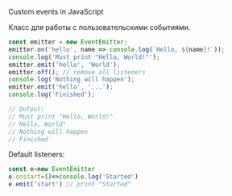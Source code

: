 Custom events in JavaScript

Класс для работы с пользовательскими событиями.

```javascript
const emitter = new EventEmitter;
emitter.on('hello', name => console.log(`Hello, ${name}!`));
console.log('Must print "Hello, World!"');
emitter.emit('hello', 'World');
emitter.off(); // remove all listeners
console.log('Nothing will happen');
emitter.emit('hello', '...');
console.log('Finished');

// Output:
// Must print "Hello, World!"
// Hello, World!
// Nothing will happen
// Finished
```
Default listeners:

```javascript
const e=new EventEmitter
e.onstart=()=>console.log('Started')
e.emit('start') // print "Started"
```
